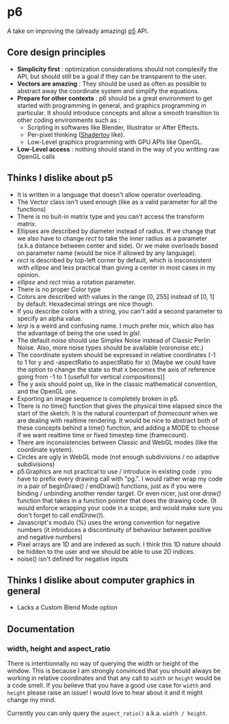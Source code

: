# p6

A take on improving the (already amazing) [p5](https://p5js.org/) API.

## Core design principles
  - **Simplicity first** : optimization considerations should not complexify the API, but should still be a goal if they can be transparent to the user.
  - **Vectors are amazing** : They should be used as often as possible to abstract away the coordinate system and simplify the equations.
  - **Prepare for other contexts** : p6 should be a great environment to get started with programming in general, and graphics programming in particular. It should introduce concepts and allow a smooth transition to other coding environments such as :
    - Scripting in softwares like Blender, Illustrator or After Effects.
    - Per-pixel thinking ([Shadertoy](https://www.shadertoy.com/) like).
    - Low-Level graphics programming with GPU APIs like OpenGL.
  - **Low-Level access** : nothing should stand in the way of you writting raw OpenGL calls

## Thinks I dislike about p5

- It is written in a language that doesn't allow operator overloading.
- The Vector class isn't used enough (like as a valid parameter for all the functions)
- There is no buit-in matrix type and you can't access the transform matrix.
- Ellipses are described by diameter instead of radius. If we change that we also have to change *rect* to take the inner radius as a parameter (a.k.a distance between center and side). Or we make overloads based on parameter name (would be nice if allowed by any language).
- *rect* is described by top-left corner by default, which is insconsistent with *ellipse* and less practical than giving a center in most cases in my opinion.
- *ellipse* and *rect* miss a rotation parameter.
- There is no proper Color type
- Colors are described with values in the range [0, 255] instead of [0, 1] by default. Hexadecimal strings are nice though.
- If you describe colors with a string, you can't add a second parameter to specify an alpha value.
- *lerp* is a weird and confusing name. I much prefer *mix*, which also has the advantage of being the one used in *glsl*.
- The default *noise* should use Simplex Noise instead of Classic Perlin Noise. Also, more noise types should be available (voronoise etc.)
- The coordinate system should be expressed in relative coordinates (-1 to 1 for y and -aspectRatio to aspectRatio for x) [Maybe we could have the option to change the state so that x becomes the axis of reference going from -1 to 1 (usefull for vertical compositions)]
- The y axis should point up, like in the classic mathematical convention, and the OpenGL one.
- Exporting an image sequence is completely broken in p5.
- There is no time() function that gives the physical time elapsed since the start of the sketch. It is the natural counterpart of *framecount* when we are dealing with realtime rendering. It would be nice to abstract both of these concepts behind a time() function, and adding a MODE to choose if we want realtime time or fixed timestep time (framecount).
- There are inconsistencies between Classic and WebGL modes (like the coordinate system).
- Circles are ugly in WebGL mode (not enough subdivisions / no adaptive subdivisions)
- p5.Graphics are not practical to use / introduce in existing code : you have to prefix every drawing call with "pg.". I would rather wrap my code in a pair of beginDraw() / endDraw() functions, just as if you were binding / unbinding another render target. Or even nicer, just one *draw()* function that takes in a function pointer that does the drawing code. (It would enforce wrapping your code in a scope, and would make sure you don't forget to call *endDraw()*).
- Javascript's modulo (%) uses the wrong convention for negative numbers (it introduces a discontinuity of behaviour between positive and negative numbers)
- Pixel arrays are 1D and are indexed as such. I think this 1D nature should be hidden to the user and we should be able to use 2D indices.
- noise() isn't defined for negative inputs

## Thinks I dislike about computer graphics in general

- Lacks a Custom Blend Mode option

## Documentation

### width, height and aspect_ratio

There is intentionnally no way of querying the width or height of the window. This is because I am strongly convinced that you should always be working in relative coordinates and that any call to `width` or `height` would be a code smell. If you believe that you have a good use case for `width` and `height` please raise an issue! I would love to hear about it and it might change my mind.

Currently you can only query the `aspect_ratio()` a.k.a. `width / height`.